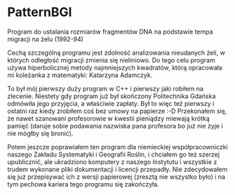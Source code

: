 # PatternBGI
Program do ustalania rozmiarów fragmentów DNA na podstawie tempa migracji na żelu (1992-94)

Cechą szczególną programu jest zdolność analizowania nieudanych żeli, w których odległość
migracji zmienia się nieliniowo. Do tego celu program używa hiperbolicznej metody najmniejszych
kwadratów, którą opracowała mi koleżanka z matematyki: Katarzyna Adamczyk.

To był mój pierwszy duży program w C++ i pierwszy jaki robiłem na zlecenie.
Niestety gdy program już był skończony Politechnika Gdańska odmówiła jego przyjęcia, a właściwie zapłaty.
Był to więc też pierwszy i ostatni raz kiedy zrobiłem coś bez umowy na papierze :-D
Przekonałem się, że nawet szanowani profesorowie w kwestii pieniądzy miewają krótką pamięć
(daruje sobie podawania nazwiska pana profesora bo już nie żyje i nie mógłby się bronić).

Potem jeszcze poprawiałem ten program dla niemieckiej współpracowniczki naszego 
Zakładu Systematyki i Geografii Roślin, i chciałem go też szerzej upublicznić, ale ukradziono komputery 
z naszego Instytutu i wszystkie z trudem wykonane pliki dokumentacji i licencji przepadły.
Nie zdecydowałem się już przepisywać ich z wersji papierowej (zresztą nie wszystko było) 
i na tym pechowa kariera tego programu się zakończyła.
